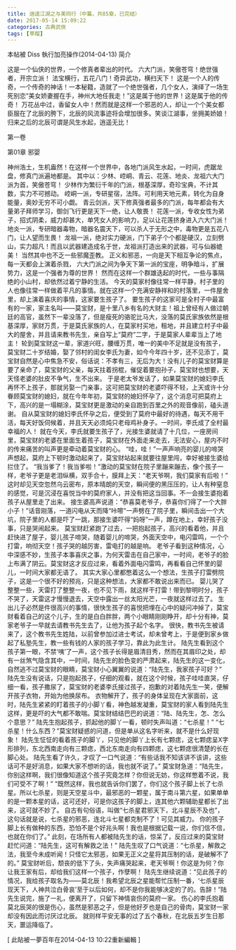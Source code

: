 ```yaml
---
title: 逍遥江湖之与美同行（中篇，共85章，已完结）
date: 2017-05-14 15:09:22
categories: 古典武俠
tags: [草榴]
---
```

本帖被 Diss 執行加亮操作(2014-04-13)
  简介

这是一个仙侠的世界，一个修真者辈出的时代。
六大门派，笑傲苍穹！绝世强者，开宗立派！
法宝横行，五花八门！奇异武功，横扫天下！
这是一个人的传奇，一个传奇的神话！一本秘籍，造就了一个绝世强者，几个女人，演绎了一场生死别恋“美女娇妻握在手，神州大地任我走！”这是属于他的世界！这是属于他的传奇！
万花丛中过，香留女人中！然而就是这样一个邪恶的人，却让一个个美女都臣服在了北辰的胯下，北辰的风流事迹将会增加很多。笑谈江湖事，坐拥美娇娘！归来之后的北辰可谓是风生水起，逍遥无比！


第一卷


第01章 邪婴

神州浩土，生机盎然！在这样一个世界中，各地门派风生水起，一时间，虎踞龙盘，修真门派遍地都是。
其中以：少林、崆峒、青云、花莲、地炎、龙祖六大门派为首，笑傲苍穹！
少林作为繁衍千年的门派，根基深厚，奇珍宝典，不计其数，实力不可撼动。
崆峒一派，专研星宿，法阵。可利用天地元素，转化为自身能量，奥妙无穷不可小觑。
青云剑派，天下修真强者最多的门派，每年都会有大量弟子拜师学习，御剑飞行更是天下一绝，让人敬畏！
花莲一派，专收女性为弟子，招式阴柔，威力却甚大，单凭女人的影响力，足以让花莲挤身进入六大门派！
地炎一派，专研暗器毒物，暗器名震天下，可以杀人于无形之中，毒物更是五花八门，让人望而生畏！
龙祖一派，绝对实力硬派，门下弟子个个都是硬汉，立刻劈山，实力超凡！而且以武器建造成名于世，龙祖派打造出来的武器，可与仙器媲美！
当然其中也不乏一些邪魔歪教。
正义和邪恶，一向是天下相互争论的焦点，每一天都会上演着杀戮，
六大门派之间为争天下第一派的宝座，明争暗斗，扩展势力，这是一个强者为尊的世界！
然而在这样一个群雄迭起的时代，一些与事隔绝的小山村，却依然过着宁静的生活。
今天的莫家村像往常一样平静，村子里的人也像往常一样做着平凡的事情。就在这样一个充满安静祥和的村落里，一件屋舍里，却上演着喜庆的事情，这家要生孩子了。
要生孩子的这家可是全村子中最富有的一家，家主名叫——莫宝财，是十里八乡有名的大财主！祖上曾经有人做过朝廷的高官，虽然下一辈没落了，但是瘦死的骆驼比马大，没落的莫氏家族依然是根基深厚，家财万贯，于是莫氏家族的人，在莫家村买地，租地，并且建立村子中最大的屋舍，并且请来教书先生，亲自写上“莫府”二字，于是莫家人辈辈当上了地主！
轮到莫宝财这一辈，家道兴旺，腰缠万贯，唯一的美中不足就是没有孩子，莫宝财二十岁结婚，娶了邻村的闺女李氏为妻，如今今年四十岁，还不见添丁，莫宝财自然是心中焦急不安，俗话说：不孝有三，无后为大！没有儿子的莫宝财算是要了亲命了，莫宝财的父亲，每天拄着拐棍，催促着要抱孙子，莫宝财也想要，天天怪老婆的肚皮不争气，生不出来。
于是老太爷发话了，如果莫宝财的媳妇李氏再怀不上孩子，那就另娶一门亲事，这可把莫宝财的老婆吓得不轻，上天或许十分眷顾莫宝财的媳妇，就在今年年初，莫宝财的媳妇怀孕了，这个消息可把莫府上下，高兴的是一塌糊涂，莫宝财更是激动的亲自跑到百里之外的观音像前，磕头道谢。
自从莫宝财的媳妇李氏怀孕之后，便受到了莫府中最好的待遇，每天不用干活，每天好饭伺候着，并且天天必须炖只老母鸡补身子。一时间，李氏成了全村最幸福的人！
就在今天，李氏就要生孩子了，光接生婆就请了十几位，一座房间里，莫宝财的老婆在里面生着孩子，莫宝财在外面走来走去，无法安心，屋内不时的传来痛苦的叫声更是牵动着莫宝财的心。
“哇，哇！”一声声响亮的婴儿的啼哭声想起，莫府上下顿时激动起来了，莫宝财站起来就要往屋里闯，幸好被接生婆给拦住了。
“我当爹了！我当爹啦！”激动的莫宝财在院子里蹦来蹦去，像个孩子一样，老爷子更是老泪纵横，双手合十，膜拜上天：“老天爷啊，我们莫家有后啦！”
这时却见天空忽然乌云密布，原本晴朗的天空，瞬间便的黑压压的，让人有种窒息的感觉，可是沉浸在喜悦当中的莫府家人，并没有把这当回事。不一会接生婆抱着孩子从屋里走了出来。
接生婆高声说道：“恭喜莫老爷子，恭喜你们得了一个大胖小子！”话音刚落，一道闪电从天而降“咔嚓”一声劈在了院子里，瞬间击出一个大坑，院子里的人都是吓了一跳，那接生婆吓得“妈呀”一声，蹲在地上，幸好孩子没事，只是哭闹起来。
莫宝财赶紧跑了过去，一把抱起孩子，高兴的看着他，并且赶快进了屋子，婴儿孩子啼哭，随着婴儿的啼哭，外面天空中，电闪雷鸣，一个个打雷，响彻天空！孩子哭的越厉害，雷电打的越是响。
老爷子看到这种情况，心中深感不妙，生孩子本事喜庆之事，为何天雷击在自己家中，一时间，老爷子的脸上布满了阴云。莫宝财这才反应过来，看着外面电闪雷鸣，再看看自己怀里的婴儿，一时间大家都无语了。
其实大家心里都憋着这么一个想法，生孩子打雷劈院子，这是一个很不好的预兆，只是这种想法，大家都不敢说出来而已。
婴儿哭了整整一些，天雷打了整整一夜，也不见下雨，就这样干打雷！带到黎明时分，孩子不哭了，天雷这才慢慢退去，天空中露出一丝太阳光芒，一夜就这样过去了。
生出儿子必然是件很高兴的事情，很快生孩子的喜悦把埋在心中的疑问冲掉了，莫宝财看着自己的这个儿子，生的是白白胖胖，两个小眼睛刚刚睁开，却十分有神，莫家老爷子一早就去请教书先生去了，让他为孩子起个名字。
很快，教书先生被请来了，这个教书先生姓陆，以前曾参加过进士考试，却未曾考上，于是便到家乡做起了私塾先生，教一些有钱的人家的孩子学习，靠此为此生计。
陆先生看到这个孩子第一眼，不禁‘咦’了一声，这个孩子长得是眉清目秀，然而在其眉印之处，却有一丝煞气隐含其中，一时间，陆先生的脸色变的严肃起来，陆先生的这一变化，自然逃不过莫宝财的眼睛，莫宝财小心翼翼的说道：“陆先生，我家孩子可好？”
陆先生没有说话，只是抱起孩子，仔细的观看，就在这个时候，孩子哇哇直哭，仔细一看，孩子撒尿了，莫宝财的老婆李氏接过孩子，抱歉的对着陆先生一笑，便解开孩子衣物，开始为他换尿布。
衣物解开了，孩子的身体呈现在大家面前，这时，陆先生紧紧的盯着孩子的小脚丫看，神色越发凝重，莫宝财的家人看到陆先生这样，更是吓的大气都不敢喘。莫宝财结结巴巴的说道：“陆、陆先生，怎、怎么个意思？”
陆先生抱起孩子，抓起他的脚丫一看，顿时失声叫道：“七杀星！”
“七杀星！什么东西？”莫宝财疑惑的问道，但是单从这名字听来，就不是什么好现象！
陆先生怔怔的看着孩子的脚丫，只见他的脚丫上长有七颗痣，这七颗痣呈X字形排列，东北西南走向有三颗痣，西北东南走向有四颗痣，这七颗痣很清楚的长在脚心处。
陆先生看了许久，才叹了一口气说道：“有些话我不知该讲不该讲，这些话可不是好消息，如果大家不想听的话，我也就不说了。”
莫宝财急道：“陆先生，你别这样啊，我们很像知道这个孩子究竟怎样？你但说无妨，你这样憋着不说，我们可受不了啊！”
“既然这样，我也就告诉你们罢了，你们这个孩子脚上长了七杀星。所以七杀星，则是天空星斗中，最邪恶的一颗星，属于南斗第六星，如果单单的是一颗本星的话，这可还好，可是你这孩子的脚上，连其他六颗辅助星都长了出来，这可就不妙了。
自古有句俗语，叫做“七杀星君邪天下，北斗星辰不及也”，这句话就是说，七杀星的邪恶，连北斗七星都克制不了！可见其威力。
你的孩子脚上长有做种的东西，恐怕不是个好兆头啊！我也是根据记载一说，你们信不信，也就在你们了。”
此刻，在场所有人都被陆先生的话，惊呆了，反应过来的莫宝财赶忙问道：“陆先生，这可有解救之法！”
陆先生叹了口气说道：“七杀星，解救之法，我至今未成听闻！只怪它太邪恶，如果无正义之星将其压制的话，是破解不了的。”
莫宝财听后，颓丧的低下了头，失声痛哭起来，老天爷啊！你这是为何？你让我王家有后，却给我们这样一个孩子，作孽啊！
陆先生继续说道：“见此孩子的情况，我给孩子取名为——莫北辰！我希望北辰之星能帮忙压制一番，‘七杀星辰现天下，人神共泣白骨哀’至于以后如何，却不是你我能够决定的了的。告辞！”陆先生说完，施了一礼，便离开了，只留下神情哀伤的莫府一家。
伤心的李氏抱着莫北辰哭的很是伤心，虽然是邪恶之子，但是他好歹也是自己的骨肉，莫宝财一家却没有因此而讨厌过北辰。
就则样平安无事的过了五个春秋，在北辰五岁生日那天，噩运降临了。


[ 此貼被一夢百年在2014-04-13 10:22重新編輯 ]